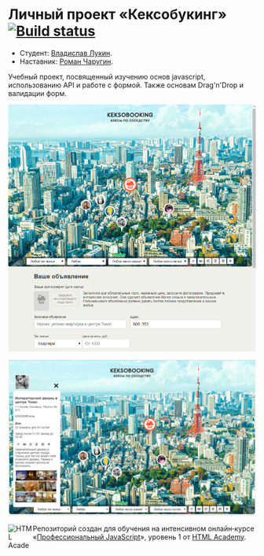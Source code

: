 # Личный проект «Кексобукинг» [![Build status][travis-image]][travis-url]

* Студент: [Владислав Лукин](https://up.htmlacademy.ru/javascript/12/user/573599).
* Наставник: [Роман Чаругин](https://htmlacademy.ru/profile/id345379).
<p>Учебный проект, посвященный изучению основ javascript, использованию API и работе с формой. Также основам Drag'n'Drop и валидации форм.</p>
<p><img alt="pic1" src="screen1.png"/></p>
<p><img alt="pic2" src="screen2.png"/></p>

<a href="https://htmlacademy.ru/intensive/javascript"><img align="left" width="50" height="50" alt="HTML Academy" src="https://up.htmlacademy.ru/static/img/intensive/javascript/logo-for-github-2.png"></a>

Репозиторий создан для обучения на интенсивном онлайн‑курсе «[Профессиональный JavaScript](https://htmlacademy.ru/intensive/javascript)», уровень 1 от [HTML Academy](https://htmlacademy.ru).

[travis-image]: https://travis-ci.org/htmlacademy-javascript/573599-keksobooking.svg?branch=master
[travis-url]: https://travis-ci.org/htmlacademy-javascript/573599-keksobooking
